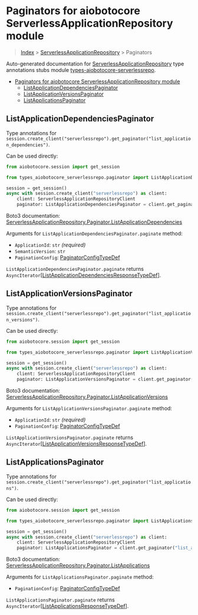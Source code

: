 <a id="paginators-for-aiobotocore-serverlessapplicationrepository-module"></a>

# Paginators for aiobotocore ServerlessApplicationRepository module

> [Index](../README.md) > [ServerlessApplicationRepository](./README.md) >
> Paginators

Auto-generated documentation for
[ServerlessApplicationRepository](https://boto3.amazonaws.com/v1/documentation/api/latest/reference/services/serverlessrepo.html#ServerlessApplicationRepository)
type annotations stubs module
[types-aiobotocore-serverlessrepo](https://pypi.org/project/types-aiobotocore-serverlessrepo/).

- [Paginators for aiobotocore ServerlessApplicationRepository module](#paginators-for-aiobotocore-serverlessapplicationrepository-module)
  - [ListApplicationDependenciesPaginator](#listapplicationdependenciespaginator)
  - [ListApplicationVersionsPaginator](#listapplicationversionspaginator)
  - [ListApplicationsPaginator](#listapplicationspaginator)

<a id="listapplicationdependenciespaginator"></a>

## ListApplicationDependenciesPaginator

Type annotations for
`session.create_client("serverlessrepo").get_paginator("list_application_dependencies")`.

Can be used directly:

```python
from aiobotocore.session import get_session

from types_aiobotocore_serverlessrepo.paginator import ListApplicationDependenciesPaginator

session = get_session()
async with session.create_client("serverlessrepo") as client:
    client: ServerlessApplicationRepositoryClient
    paginator: ListApplicationDependenciesPaginator = client.get_paginator("list_application_dependencies")
```

Boto3 documentation:
[ServerlessApplicationRepository.Paginator.ListApplicationDependencies](https://boto3.amazonaws.com/v1/documentation/api/latest/reference/services/serverlessrepo.html#ServerlessApplicationRepository.Paginator.ListApplicationDependencies)

Arguments for `ListApplicationDependenciesPaginator.paginate` method:

- `ApplicationId`: `str` *(required)*
- `SemanticVersion`: `str`
- `PaginationConfig`:
  [PaginatorConfigTypeDef](./type_defs.md#paginatorconfigtypedef)

`ListApplicationDependenciesPaginator.paginate` returns
`AsyncIterator`\[[ListApplicationDependenciesResponseTypeDef](./type_defs.md#listapplicationdependenciesresponsetypedef)\].

<a id="listapplicationversionspaginator"></a>

## ListApplicationVersionsPaginator

Type annotations for
`session.create_client("serverlessrepo").get_paginator("list_application_versions")`.

Can be used directly:

```python
from aiobotocore.session import get_session

from types_aiobotocore_serverlessrepo.paginator import ListApplicationVersionsPaginator

session = get_session()
async with session.create_client("serverlessrepo") as client:
    client: ServerlessApplicationRepositoryClient
    paginator: ListApplicationVersionsPaginator = client.get_paginator("list_application_versions")
```

Boto3 documentation:
[ServerlessApplicationRepository.Paginator.ListApplicationVersions](https://boto3.amazonaws.com/v1/documentation/api/latest/reference/services/serverlessrepo.html#ServerlessApplicationRepository.Paginator.ListApplicationVersions)

Arguments for `ListApplicationVersionsPaginator.paginate` method:

- `ApplicationId`: `str` *(required)*
- `PaginationConfig`:
  [PaginatorConfigTypeDef](./type_defs.md#paginatorconfigtypedef)

`ListApplicationVersionsPaginator.paginate` returns
`AsyncIterator`\[[ListApplicationVersionsResponseTypeDef](./type_defs.md#listapplicationversionsresponsetypedef)\].

<a id="listapplicationspaginator"></a>

## ListApplicationsPaginator

Type annotations for
`session.create_client("serverlessrepo").get_paginator("list_applications")`.

Can be used directly:

```python
from aiobotocore.session import get_session

from types_aiobotocore_serverlessrepo.paginator import ListApplicationsPaginator

session = get_session()
async with session.create_client("serverlessrepo") as client:
    client: ServerlessApplicationRepositoryClient
    paginator: ListApplicationsPaginator = client.get_paginator("list_applications")
```

Boto3 documentation:
[ServerlessApplicationRepository.Paginator.ListApplications](https://boto3.amazonaws.com/v1/documentation/api/latest/reference/services/serverlessrepo.html#ServerlessApplicationRepository.Paginator.ListApplications)

Arguments for `ListApplicationsPaginator.paginate` method:

- `PaginationConfig`:
  [PaginatorConfigTypeDef](./type_defs.md#paginatorconfigtypedef)

`ListApplicationsPaginator.paginate` returns
`AsyncIterator`\[[ListApplicationsResponseTypeDef](./type_defs.md#listapplicationsresponsetypedef)\].
